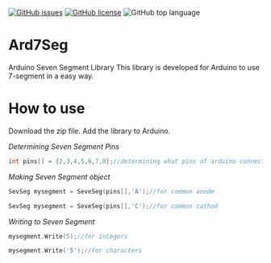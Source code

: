 [![GitHub issues](https://img.shields.io/github/issues/naabdi/Ard7Seg)](https://github.com/naabdi/Ard7Seg/issues)
[![GitHub license](https://img.shields.io/github/license/naabdi/Ard7Seg)](https://github.com/naabdi/Ard7Seg/blob/master/LICENSE)
![GitHub top language](https://img.shields.io/github/languages/top/naabdi/ard7seg)

# Ard7Seg
 Arduino Seven Segment Library
 This library is developed for Arduino to use 7-segment in a easy way.

 # How to use
 Download the zip file.
 Add the library to Arduino.

 *Determining Seven Segment Pins*
 ```cpp
 int pins[] = {2,3,4,5,6,7,8};//determining what pins of arduino connected to 7-segment
 ```

 *Making Seven Segment object*
 ```cpp
 SevSeg mysegment = SeveSeg(pins[],'A');//for common anode

 SevSeg mysegment = SeveSeg(pins[],'C');//for common cathod
 ```

 *Writing to Seven Segment*
 ```cpp
 mysegment.Write(5);//for integers

 mysegment.Write('5');//for characters
 ```
 
